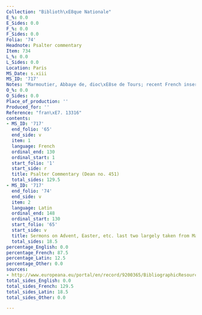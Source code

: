 ```yaml
---
Collection: "Biblioth\xE8que Nationale"
E_%: 0.0
E_Sides: 0.0
F_%: 0.0
F_Sides: 0.0
Folia: '74'
Headnote: Psalter commentary
Item: 734
L_%: 0.0
L_Sides: 0.0
Location: Paris
MS_Date: s.xiii
MS_ID: '717'
Notes: "Marmoutier, Abbaye de, dioc\xE8se de Tours; recent French insertions"
O_%: 0.0
O_Sides: 0.0
Place_of_production: ''
Produced_for: ''
Reference: "fran\xE7. 13316"
contents:
- MS_ID: '717'
  end_folio: '65'
  end_side: v
  item: 1
  language: French
  ordinal_end: 130
  ordinal_start: 1
  start_folio: '1'
  start_side: r
  title: Psalter Commentary (Dean no. 451)
  total_sides: 129.5
- MS_ID: '717'
  end_folio: '74'
  end_side: v
  item: 2
  language: Latin
  ordinal_end: 148
  ordinal_start: 130
  start_folio: '65'
  start_side: v
  title: Sermons on Advent, Easter, etc. last two largely taken from Maurice de Sully
  total_sides: 18.5
percentage_English: 0.0
percentage_French: 87.5
percentage_Latin: 12.5
percentage_Other: 0.0
sources:
- http://www.europeana.eu/portal/en/record/9200365/BibliographicResource_2000081595317.html
total_sides_English: 0.0
total_sides_French: 129.5
total_sides_Latin: 18.5
total_sides_Other: 0.0

---
```

